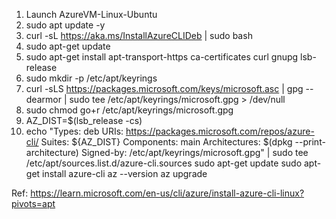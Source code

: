 1. Launch AzureVM-Linux-Ubuntu
2. sudo apt update -y
3. curl -sL https://aka.ms/InstallAzureCLIDeb | sudo bash
4. sudo apt-get update
5. sudo apt-get install apt-transport-https ca-certificates curl gnupg lsb-release
6. sudo mkdir -p /etc/apt/keyrings
7. curl -sLS https://packages.microsoft.com/keys/microsoft.asc |   gpg --dearmor | sudo tee /etc/apt/keyrings/microsoft.gpg > /dev/null
8. sudo chmod go+r /etc/apt/keyrings/microsoft.gpg
9. AZ_DIST=$(lsb_release -cs)
10. echo "Types: deb
URIs: https://packages.microsoft.com/repos/azure-cli/
Suites: ${AZ_DIST}
Components: main
Architectures: $(dpkg --print-architecture)
Signed-by: /etc/apt/keyrings/microsoft.gpg" | sudo tee /etc/apt/sources.list.d/azure-cli.sources
sudo apt-get update
sudo apt-get install azure-cli
az --version
az upgrade

Ref: https://learn.microsoft.com/en-us/cli/azure/install-azure-cli-linux?pivots=apt
